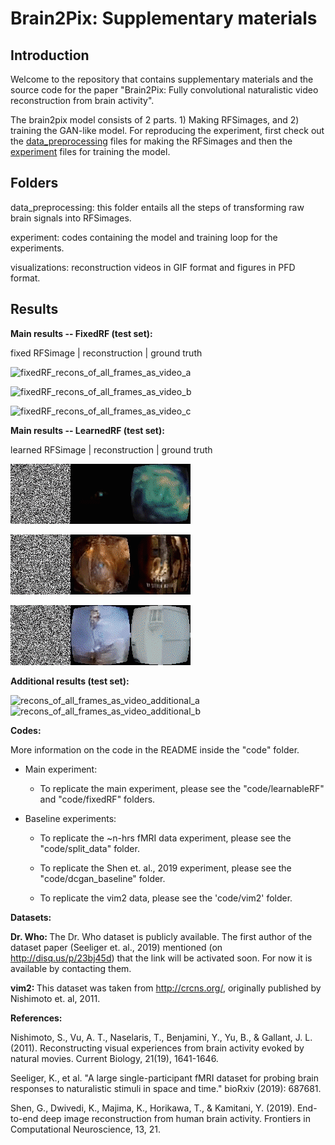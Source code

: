 # Brain2Pix: Supplementary materials

## Introduction
Welcome to the repository that contains supplementary materials and the source code for the paper "Brain2Pix: Fully convolutional naturalistic video reconstruction from brain activity".

The brain2pix model consists of 2 parts. 1) Making RFSimages, and 2) training the GAN-like model. For reproducing the experiment, first check out the [data_preprocessing](data_preprocessing/README.md) files for making the RFSimages and then the [experiment](experiment/README.md) files for training the model.

## Folders
data_preprocessing: this folder entails all the steps of transforming raw brain signals into RFSimages.

experiment: codes containing the model and training loop for the experiments.

visualizations: reconstruction videos in GIF format and figures in PFD format.

## Results

<b>Main results -- FixedRF (test set):</b>

fixed RFSimage | reconstruction | ground truth

![fixedRF_recons_of_all_frames_as_video_a](/additional_results/recons_fixed_of_all_frames_as_video_a.gif)


![fixedRF_recons_of_all_frames_as_video_b](/additional_results/recons_fixed_of_all_frames_as_video_b.gif)


![fixedRF_recons_of_all_frames_as_video_c](/additional_results/recons_fixed_of_all_frames_as_video_c.gif)


<b>Main results -- LearnedRF (test set):</b>

learned RFSimage | reconstruction | ground truth

![learnedRF_recons_of_all_frames_as_video_a](/additional_results/recons_of_all_frames_as_video_a.gif)


![learned_RF_recons_of_all_frames_as_video_b](/additional_results/recons_of_all_frames_as_video_b.gif)


![learned_RF_recons_of_all_frames_as_video_c](/additional_results/recons_of_all_frames_as_video_c.gif)


<b>Additional results (test set):</b>

![recons_of_all_frames_as_video_additional_a](/additional_results/recons_of_all_frames_as_video_additional_a.gif)
![recons_of_all_frames_as_video_additional_b](/additional_results/recons_of_all_frames_as_video_additional_b.gif)
    
<b>Codes: </b>

More information on the code in the README inside the "code" folder.

- Main experiment:
    - To replicate the main experiment, please see the "code/learnableRF" and "code/fixedRF" folders.

- Baseline experiments:    
    - To replicate the ~n-hrs fMRI data experiment, please see the "code/split_data" folder.

    - To replicate the Shen et. al., 2019 experiment, please see the "code/dcgan_baseline" folder.

    - To replicate the vim2 data, please see the 'code/vim2' folder.
    

    
    
<b>Datasets:</b>

<b> Dr. Who: </b> The Dr. Who dataset is publicly available. The first author of the dataset paper (Seeliger et. al., 2019) mentioned (on http://disq.us/p/23bj45d) that the link will be activated soon. For now it is available by contacting them. 



<b> vim2: </b> This dataset was taken from http://crcns.org/, originally published by Nishimoto et. al, 2011.

<b> References: </b>

Nishimoto, S., Vu, A. T., Naselaris, T., Benjamini, Y., Yu, B., & Gallant, J. L. (2011). Reconstructing visual experiences from brain activity evoked by natural movies. Current Biology, 21(19), 1641-1646.


Seeliger, K., et al. "A large single-participant fMRI dataset for probing brain responses to naturalistic stimuli in space and time." bioRxiv (2019): 687681.


Shen, G., Dwivedi, K., Majima, K., Horikawa, T., & Kamitani, Y. (2019). End-to-end deep image reconstruction from human brain activity. Frontiers in Computational Neuroscience, 13, 21.




    
